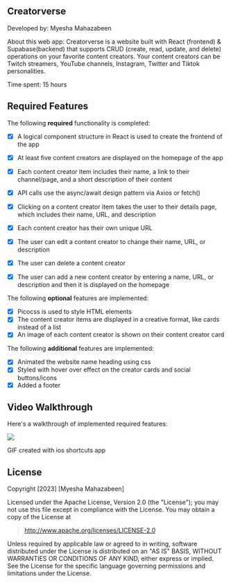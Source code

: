 ## Creatorverse
Developed by: Myesha Mahazabeen

About this web app: Creatorverse is a website built with React (frontend) & Supabase(backend) that supports CRUD (create, read, update, and delete) operations on your favorite content creators. Your content creators can be Twitch streamers, YouTube channels, Instagram, Twitter and Tiktok personalities.

Time spent: 15 hours

## Required Features
The following **required** functionality is completed:

 - [x] A logical component structure in React is used to create the frontend of the app
 
 - [x] At least five content creators are displayed on the homepage of the app
 
 - [x] Each content creator item includes their name, a link to their channel/page, and a short description of their content
 
 - [x] API calls use the async/await design pattern via Axios or fetch()
 
 - [x] Clicking on a content creator item takes the user to their details page, which includes their name, URL, and description
 
 - [x] Each content creator has their own unique URL
 
 - [x] The user can edit a content creator to change their name, URL, or description
 
 - [x] The user can delete a content creator
 
 - [x] The user can add a new content creator by entering a name, URL, or description and then it is displayed on the homepage

The following **optional** features are implemented:

 - [x] Picocss is used to style HTML elements
 - [x] The content creator items are displayed in a creative format, like cards instead of a list
 - [x] An image of each content creator is shown on their content creator card

 The following **additional** features are implemented:

 - [x] Animated the website name heading using css
 - [x] Styled with hover over effect on the creator cards and social buttons/icons
 - [x] Added a footer

 ## Video Walkthrough

Here's a walkthrough of implemented required features:

![](https://github.com/Myesha-Mahazabeen/creatorverse/blob/master/Creatorverse.GIF)
 
 GIF created with ios shortcuts app
 
 ## License

Copyright [2023] [Myesha Mahazabeen]

Licensed under the Apache License, Version 2.0 (the "License"); you may not use this file except in compliance with the License. You may obtain a copy of the License at

> http://www.apache.org/licenses/LICENSE-2.0

Unless required by applicable law or agreed to in writing, software distributed under the License is distributed on an "AS IS" BASIS, WITHOUT WARRANTIES OR CONDITIONS OF ANY KIND, either express or implied. See the License for the specific language governing permissions and limitations under the License.

